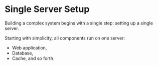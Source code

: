 # Single Server Setup

Building a complex system begins with a single step: setting up a single server.

Starting with simplicity, all components run on one server:
- Web application,
- Database,
- Cache, and so forth.